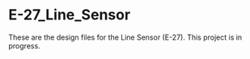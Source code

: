 # E-27_Line_Sensor
These are the design files for the Line Sensor (E-27). This project is in progress.
